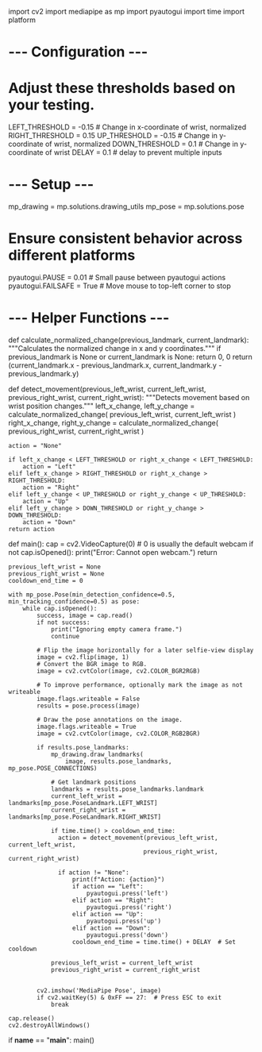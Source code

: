 import cv2
import mediapipe as mp
import pyautogui
import time
import platform

# --- Configuration ---
# Adjust these thresholds based on your testing.
LEFT_THRESHOLD = -0.15  # Change in x-coordinate of wrist, normalized
RIGHT_THRESHOLD = 0.15
UP_THRESHOLD = -0.15  # Change in y-coordinate of wrist, normalized
DOWN_THRESHOLD = 0.1  # Change in y-coordinate of wrist
DELAY = 0.1 # delay to prevent multiple inputs

# --- Setup ---
mp_drawing = mp.solutions.drawing_utils
mp_pose = mp.solutions.pose

# Ensure consistent behavior across different platforms
pyautogui.PAUSE = 0.01  # Small pause between pyautogui actions
pyautogui.FAILSAFE = True  # Move mouse to top-left corner to stop

# --- Helper Functions ---

def calculate_normalized_change(previous_landmark, current_landmark):
    """Calculates the normalized change in x and y coordinates."""
    if previous_landmark is None or current_landmark is None:
        return 0, 0
    return (current_landmark.x - previous_landmark.x,
            current_landmark.y - previous_landmark.y)

def detect_movement(previous_left_wrist, current_left_wrist,
                    previous_right_wrist, current_right_wrist):
    """Detects movement based on wrist position changes."""
    left_x_change, left_y_change = calculate_normalized_change(
        previous_left_wrist, current_left_wrist
    )
    right_x_change, right_y_change = calculate_normalized_change(
        previous_right_wrist, current_right_wrist
    )

    action = "None"

    if left_x_change < LEFT_THRESHOLD or right_x_change < LEFT_THRESHOLD:
        action = "Left"
    elif left_x_change > RIGHT_THRESHOLD or right_x_change > RIGHT_THRESHOLD:
        action = "Right"
    elif left_y_change < UP_THRESHOLD or right_y_change < UP_THRESHOLD:
        action = "Up"
    elif left_y_change > DOWN_THRESHOLD or right_y_change > DOWN_THRESHOLD:
        action = "Down"
    return action



def main():
    cap = cv2.VideoCapture(0)  # 0 is usually the default webcam
    if not cap.isOpened():
        print("Error: Cannot open webcam.")
        return

    previous_left_wrist = None
    previous_right_wrist = None
    cooldown_end_time = 0

    with mp_pose.Pose(min_detection_confidence=0.5, min_tracking_confidence=0.5) as pose:
        while cap.isOpened():
            success, image = cap.read()
            if not success:
                print("Ignoring empty camera frame.")
                continue

            # Flip the image horizontally for a later selfie-view display
            image = cv2.flip(image, 1)
            # Convert the BGR image to RGB.
            image = cv2.cvtColor(image, cv2.COLOR_BGR2RGB)

            # To improve performance, optionally mark the image as not writeable
            image.flags.writeable = False
            results = pose.process(image)

            # Draw the pose annotations on the image.
            image.flags.writeable = True
            image = cv2.cvtColor(image, cv2.COLOR_RGB2BGR)

            if results.pose_landmarks:
                mp_drawing.draw_landmarks(
                    image, results.pose_landmarks, mp_pose.POSE_CONNECTIONS)

                # Get landmark positions
                landmarks = results.pose_landmarks.landmark
                current_left_wrist = landmarks[mp_pose.PoseLandmark.LEFT_WRIST]
                current_right_wrist = landmarks[mp_pose.PoseLandmark.RIGHT_WRIST]

                if time.time() > cooldown_end_time:
                  action = detect_movement(previous_left_wrist, current_left_wrist,
                                          previous_right_wrist, current_right_wrist)

                  if action != "None":
                      print(f"Action: {action}")
                      if action == "Left":
                          pyautogui.press('left')
                      elif action == "Right":
                          pyautogui.press('right')
                      elif action == "Up":
                          pyautogui.press('up')
                      elif action == "Down":
                          pyautogui.press('down')
                      cooldown_end_time = time.time() + DELAY  # Set cooldown

                previous_left_wrist = current_left_wrist
                previous_right_wrist = current_right_wrist


            cv2.imshow('MediaPipe Pose', image)
            if cv2.waitKey(5) & 0xFF == 27:  # Press ESC to exit
                break

    cap.release()
    cv2.destroyAllWindows()

if __name__ == "__main__":
    main()
